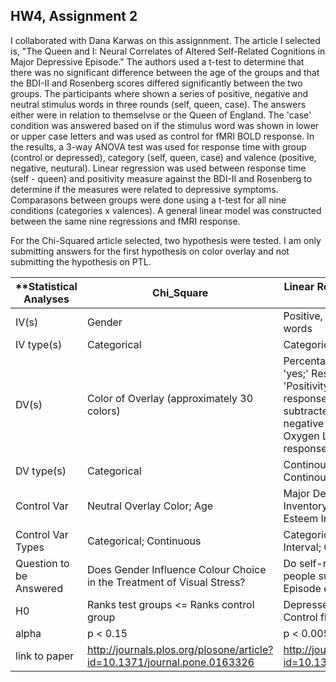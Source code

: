 ## HW4, Assignment 2

I collaborated with Dana Karwas on this assignnment. The article I selected is, "The Queen and I: Neural Correlates of Altered Self-Related Cognitions in Major Depressive Episode." The authors used a t-test to determine that there was no significant difference between the age of the groups and that the BDI-II and Rosenberg scores differed significantly between the two groups. The participants where shown a series of positive, negative and neutral stimulus words in three rounds (self, queen, case). The answers either were in relation to themselvse or the Queen of England. The 'case' condition was answered based on if the stimulus word was shown in lower or upper case letters and was used as control for fMRI BOLD response. In the results, a 3-way ANOVA test was used for response time with group (control or depressed), category (self, queen, case) and valence (positive, negative, neutural). Linear regression was used between response time (self - queen) and positivity measure against the BDI-II and Rosenberg to determine if the measures were related to depressive symptoms. Comparasons between groups were done using a t-test for all nine conditions (categories x valences). A general linear model was constructed between the same nine regressions and fMRI response.

For the Chi-Squared article selected, two hypothesis were tested. I am only submitting answers for the first hypothesis on color overlay and not submitting the hypothesis on PTL. 

| **Statistical Analyses | Chi_Square | Linear Regression, 3-Way ANOVA, T-test |
| ---|---|---|
| IV(s) | Gender | Positive, negative and neutral stimulus words |
| IV type(s) | Categorical | Categorical Nominal | 
| DV(s) | Color of Overlay (approximately 30 colors)   | Percentage of responses answered 'yes;' Response time (self - queen); 'Positivity Measure' defined as % response 'yes' to positive words subtracted by % response 'yes' to negative words; Functional-MRI Blood Oxygen Level Dependent (BOLD) response  |
| DV type(s) | Categorical  | Continous Ratio; Continuous Interval; Continous Ratio; Continuous Interval |
| Control Var | Neutral Overlay Color; Age | Major Depressive; Beck Depression Inventory II (BDI-II); Rosenberg Self-Esteem Inventory |
| Control Var Types | Categorical; Continuous | Categorical Dichotomous; Continuous Interval; Continuous Interval |
| Question to be Answered | Does Gender Influence Colour Choice in the Treatment of Visual Stress? | Do self-related negative thoughts in people suffering a Major Depressive Episode effect brain activity in an fMRI |
| H0 | Ranks test groups <= Ranks control group | Depressed fMRI BOLD response <= Control fMRI BOLD response |
| alpha | p < 0.15 | p < 0.005 |
| link to paper | http://journals.plos.org/plosone/article?id=10.1371/journal.pone.0163326  | http://journals.plos.org/plosone/article?id=10.1371/journal.pone.0078844 |    
